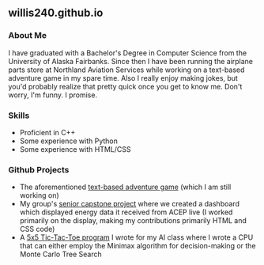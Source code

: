 ## willis240.github.io

### About Me

I have graduated with a Bachelor's Degree in Computer Science from the University of Alaska Fairbanks. Since then I have been running the airplane parts store at Northland Aviation Services
while working on a text-based adventure game in my spare time. Also I really enjoy making jokes, but you'd probably realize that pretty quick once you get to know me. Don't worry, I'm funny.
I promise.

### Skills

* Proficient in C++
* Some experience with Python
* Some experience with HTML/CSS

### Github Projects

* The aforementioned [text-based adventure game](https://github.com/willis240/Dungeon_Crawler) (which I am still working on)
* My group's [senior capstone project](https://github.com/willis240/Community_Energy_Awareness) where we created a dashboard which displayed energy data it received from ACEP live (I worked primarily on the display, making my contributions primarily HTML and CSS code)
* A [5x5 Tic-Tac-Toe program](https://github.com/willis240/Tic_Tac_Toe) I wrote for my AI class where I wrote a CPU that can either employ the Minimax algorithm for decision-making or the Monte Carlo Tree Search
